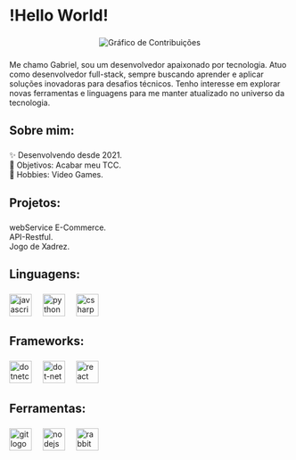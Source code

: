 <h1 align="left">!Hello World!</h1>

###

<div align="center">
  <img src="https://github-readme-activity-graph.vercel.app/graph?username=gabribn&theme=react-dark&hide_border=true" alt="Gráfico de Contribuições">
</div>

###

<p align="left">Me chamo Gabriel, sou um desenvolvedor apaixonado por tecnologia. Atuo como desenvolvedor full-stack, sempre buscando aprender e aplicar soluções inovadoras para desafios técnicos. Tenho interesse em explorar novas ferramentas e linguagens para me manter atualizado no universo da tecnologia.</p>

###

<h2 align="left">Sobre mim:</h2>

###

<p align="left">✨ Desenvolvendo desde 2021.<br>🎯 Objetivos: Acabar meu TCC.<br>🎲 Hobbies:  Video Games.</p>

###

<h2 align="left">Projetos:</h2>

###

<p align="left">webService E-Commerce.<br>API-Restful.<br>Jogo de Xadrez.</p>

###

<h2 align="left">Linguagens:</h2>

###

<div align="left">
  <img src="https://cdn.jsdelivr.net/gh/devicons/devicon/icons/javascript/javascript-original.svg" height="40" alt="javascript logo"  />
  <img width="12" />
  <img src="https://cdn.jsdelivr.net/gh/devicons/devicon/icons/python/python-original.svg" height="40" alt="python logo"  />
  <img width="12" />
  <img src="https://cdn.jsdelivr.net/gh/devicons/devicon/icons/csharp/csharp-original.svg" height="40" alt="csharp logo"  />
</div>

###

<h2 align="left">Frameworks:</h2>

###

<div align="left">
  <img src="https://cdn.jsdelivr.net/gh/devicons/devicon/icons/dotnetcore/dotnetcore-original.svg" height="40" alt="dotnetcore logo"  />
  <img width="12" />
  <img src="https://cdn.jsdelivr.net/gh/devicons/devicon/icons/dot-net/dot-net-original.svg" height="40" alt="dot-net logo"  />
  <img width="12" />
  <img src="https://cdn.jsdelivr.net/gh/devicons/devicon/icons/react/react-original.svg" height="40" alt="react logo"  />
</div>

###

<h2 align="left">Ferramentas:</h2>

###

<div align="left">
  <img src="https://cdn.jsdelivr.net/gh/devicons/devicon/icons/git/git-original.svg" height="40" alt="git logo"  />
  <img width="12" />
  <img src="https://cdn.jsdelivr.net/gh/devicons/devicon/icons/nodejs/nodejs-original.svg" height="40" alt="nodejs logo"  />
  <img width="12" />
  <img src="https://skillicons.dev/icons?i=rabbitmq" height="40" alt="rabbitmq logo"  />
</div>

###



###
